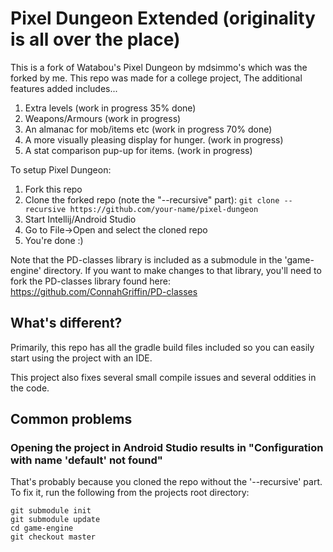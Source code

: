 Pixel Dungeon Extended (originality is all over the place)
=========================================================

This is a fork of Watabou's Pixel Dungeon by mdsimmo's which was the forked by me. This repo was made for a college project,
The additional features added includes...
1. Extra levels (work in progress 35% done)
2. Weapons/Armours (work in progress)
3. An almanac for mob/items etc (work in progress 70% done)
4. A more visually pleasing display for hunger. (work in progress)
5. A stat comparison pup-up for items. (work in progress)

To setup Pixel Dungeon:

1. Fork this repo
2. Clone the forked repo (note the "--recursive" part): `git clone --recursive https://github.com/your-name/pixel-dungeon`
3. Start Intellij/Android Studio
4. Go to File->Open and select the cloned repo
5. You're done :)

Note that the PD-classes library is included as a submodule in the 'game-engine' directory. 
If you want to make changes to that library, you'll need to fork the PD-classes library
found here: https://github.com/ConnahGriffin/PD-classes

## What's different?

Primarily, this repo has all the gradle build files included so you can easily start using
the project with an IDE.

This project also fixes several small compile issues and several oddities in the code.

## Common problems

### Opening the project in Android Studio results in "Configuration with name 'default' not found"
That's probably because you cloned the repo without the '--recursive' part. To fix it, run the 
following from the projects root directory:
```
git submodule init
git submodule update
cd game-engine
git checkout master
```
